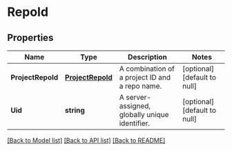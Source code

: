 # RepoId

## Properties
Name | Type | Description | Notes
------------ | ------------- | ------------- | -------------
**ProjectRepoId** | [**ProjectRepoId**](ProjectRepoId.md) | A combination of a project ID and a repo name. | [optional] [default to null]
**Uid** | **string** | A server-assigned, globally unique identifier. | [optional] [default to null]

[[Back to Model list]](../v1alpha1/README.md#documentation-for-models) [[Back to API list]](../v1alpha1/README.md#documentation-for-api-endpoints) [[Back to README]](../v1alpha1/README.md)


